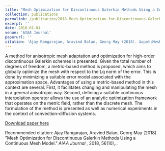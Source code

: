 ```yaml
---
title: "Mesh Optimization for Discontinuous Galerkin Methods Using a Continuous Mesh Model"
collection: publications
permalink: /publication/2018-Mesh-Optimization-for-Discontinuous-Galerkin-Methods-Using-a-Continuous-Mesh-Model"
excerpt: ''
date: 2018-01-01
venue: 'AIAA Journal'
paperurl: ''
citation: 'Ajay Rangarajan, Aravind Balan, Georg May (2018). &quot;Mesh Optimization for Discontinuous Galerkin Methods Using a Continuous Mesh Model.&quot; <i>AIAA Journal</i> , 2018, 56(10),.'
---
```

A method for anisotropic mesh adaptation and optimization for high-order discontinuous Galerkin schemes is presented. Given the total number of degrees of freedom, a metric-based method is proposed, which aims to globally optimize the mesh with respect to the Lq norm of the error. This is done by minimizing a suitable error model associated with the approximation space. Advantages of using a metric-based method in this context are several. First, it facilitates changing and manipulating the mesh in a general anisotropic way. Second, defining a suitable continuous interpolation operator allows the use of an analytic optimization framework that operates on the metric field, rather than the discrete mesh. The formulation of the method is presented as well as numerical experiments in the context of convection–diffusion systems.

[Download paper here](https://doi.org/10.2514/1.J056965)

Recommended citation: Ajay Rangarajan, Aravind Balan, Georg May (2018). &quot;Mesh Optimization for Discontinuous Galerkin Methods Using a Continuous Mesh Model.&quot; <i>AIAA Journal</i> , 2018, 56(10),..
